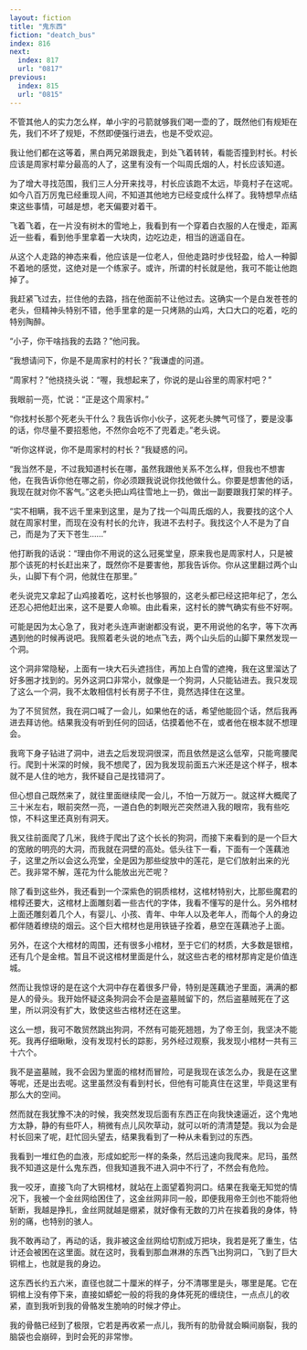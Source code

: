 ```yaml
---
layout: fiction
title: "鬼东西"
fiction: "deatch_bus"
index: 816
next:
  index: 817
  url: "0817"
previous:
  index: 815
  url: "0815"
---
```

不管其他人的实力怎么样，单小宇的弓箭就够我们喝一壶的了，既然他们有规矩在先，我们不坏了规矩，不然即便强行进去，也是不受欢迎。

我让他们都在这等着，黑白两兄弟跟我走，到处飞着转转，看能否撞到村长。村长应该是周家村辈分最高的人了，这里有没有一个叫周氏烟的人，村长应该知道。

为了增大寻找范围，我们三人分开来找寻，村长应该跑不太远，毕竟村子在这呢。如今八百万厉鬼已经重现人间，不知道其他地方已经变成什么样了。我特想早点结束这些事情，可越是想，老天偏要对着干。

飞着飞着，在一片没有树木的雪地上，我看到有一个穿着白衣服的人在慢走，距离近一些看，看到他手里拿着一大块肉，边吃边走，相当的逍遥自在。

从这个人走路的神态来看，他应该是一位老人，但他走路时步伐轻盈，给人一种脚不着地的感觉，这绝对是一个练家子。或许，所谓的村长就是他，我可不能让他跑掉了。

我赶紧飞过去，拦住他的去路，挡在他面前不让他过去。这确实一个是白发苍苍的老头，但精神头特别不错，他手里拿的是一只烤熟的山鸡，大口大口的吃着，吃的特别陶醉。

“小子，你干啥挡我的去路？”他问我。

“我想请问下，你是不是周家村的村长？”我谦虚的问道。

“周家村？”他挠挠头说：“喔，我想起来了，你说的是山谷里的周家村吧？”

我眼前一亮，忙说：“正是这个周家村。”

“你找村长那个死老头干什么？我告诉你小伙子，这死老头脾气可怪了，要是没事的话，你尽量不要招惹他，不然你会吃不了兜着走。”老头说。

“听你这样说，你不是周家村的村长？”我疑惑的问。

“我当然不是，不过我知道村长在哪，虽然我跟他关系不怎么样，但我也不想害他，在我告诉你他在哪之前，你必须跟我说说你找他做什么。你要是想害他的话，我现在就对你不客气。”这老头把山鸡往雪地上一扔，做出一副要跟我打架的样子。

“实不相瞒，我不远千里来到这里，是为了找一个叫周氏烟的人，我要找的这个人就在周家村里，而现在没有村长的允许，我进不去村子。我找这个人不是为了自己，而是为了天下苍生……”

他打断我的话说：“理由你不用说的这么冠冕堂皇，原来我也是周家村人，只是被那个该死的村长赶出来了，既然你不是要害他，那我告诉你。你从这里翻过两个山头，山脚下有个洞，他就住在那里。”

老头说完又拿起了山鸡接着吃，这村长也够狠的，这老头都已经这把年纪了，怎么还忍心把他赶出来，这不是要人命嘛。由此看来，这村长的脾气确实有些不好啊。

可能是因为太心急了，我对老头连声谢谢都没有说，更不用说他的名字，等下次再遇到他的时候再说吧。我照着老头说的地点飞去，两个山头后的山脚下果然发现一个洞。

这个洞非常隐秘，上面有一块大石头遮挡住，再加上白雪的遮掩，我在这里溜达了好多圈才找到的。另外这洞口非常小，就像是一个狗洞，人只能钻进去。我只发现了这么一个洞，我不太敢相信村长有房子不住，竟然选择住在这里。

为了不贸贸然，我在洞口喊了一会儿，如果他在的话，希望他能回个话，然后我再进去拜访他。结果我没有听到任何的回话，估摸着他不在，或者他在根本就不想理会。

我弯下身子钻进了洞中，进去之后发现洞很深，而且依然是这么低窄，只能弯腰爬行。爬到十米深的时候，我不想爬了，因为我发现前面五六米还是这个样子，根本就不是人住的地方，我怀疑自己是找错洞了。

但心想自己既然来了，就往里面继续爬一会儿，不怕一万就万一。就这样大概爬了三十米左右，眼前突然一亮，一道白色的刺眼光芒突然进入我的眼帘，我有些吃惊，不料这里还真别有洞天。

我又往前面爬了几米，我终于爬出了这个长长的狗洞，而接下来看到的是一个巨大的宽敞的明亮的大洞，而我就在洞壁的高处。低头往下一看，下面有一个莲藕池子，这里之所以会这么亮堂，全是因为那些绽放中的莲花，是它们放射出来的光芒。我非常不解，莲花为什么能放出光芒呢？

除了看到这些外，我还看到一个深紫色的铜质棺材，这棺材特别大，比那些魔君的棺椁还要大，这棺材上面雕刻着一些古代的字体，我看不懂写的是什么。另外棺材上面还雕刻着几个人，有婴儿、小孩、青年、中年人以及老年人，而每个人的身边都伴随着缭绕的烟云。这个巨大棺材也是用铁链子拴着，悬空在莲藕池子上面。

另外，在这个大棺材的周围，还有很多小棺材，至于它们的材质，大多数是银棺，还有几个是金棺。暂且不说这棺材里面是什么，就这些古老的棺材那肯定是价值连城。

然而让我惊讶的是在这个大洞中存在着很多尸骨，特别是莲藕池子里面，满满的都是人的骨头。我开始怀疑这条狗洞会不会是盗墓贼留下的，然后盗墓贼死在了这里，所以洞没有扩大，致使这些古棺材还在这里。

这么一想，我可不敢贸然跳出狗洞，不然有可能死翘翘，为了帝王剑，我坚决不能死。我再仔细瞅瞅，没有发现村长的踪影，另外经过观察，我发现小棺材一共有三十六个。

我不是盗墓贼，我不会因为里面的棺材而冒险，可是我现在该怎么办，我是在这里等呢，还是出去呢。这里虽然没有看到村长，但他有可能真住在这里，毕竟这里有那么大的空间。

然而就在我犹豫不决的时候，我突然发现后面有东西正在向我快速逼近，这个鬼地方太静，静的有些吓人，稍微有点儿风吹草动，就可以听的清清楚楚。我以为会是村长回来了呢，赶忙回头望去，结果我看到了一种从未看到过的东西。

我看到一堆红色的血液，形成如蛇形一样的条条，然后迅速向我爬来。尼玛，虽然我不知道这是什么鬼东西，但我知道我不进入洞中不行了，不然会有危险。

我一咬牙，直接飞向了大铜棺材，就站在上面望着狗洞口。结果在我毫无知觉的情况下，我被一个金丝网给困住了，这金丝网非同一般，即便我用帝王剑也不能将他斩断，我越是挣扎，金丝网就越是绷紧，就好像有无数的刀片在挨着我的身体，特别的痛，也特别的骇人。

我不敢再动了，再动的话，我非被这金丝网给切割成万把块，我若是死了重生，估计还会被困在这里面。就在这时，我看到那血淋淋的东西飞出狗洞口，飞到了巨大铜棺上，也就是我的身边。

这东西长约五六米，直径也就二十厘米的样子，分不清哪里是头，哪里是尾。它在铜棺上没有停下来，直接如蟒蛇一般的将我的身体死死的缠绕住，一点点儿的收紧，直到我听到我的骨骼发生脆响的时候才停止。

我的骨骼已经到了极限，它若是再收紧一点儿，我所有的肋骨就会瞬间崩裂，我的脑袋也会崩碎，到时会死的非常惨。